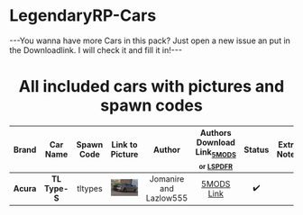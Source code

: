 # LegendaryRP-Cars

---You wanna have more Cars in this pack? Just open a new issue an put in the Downloadlink. I will check it and fill it in!---

<center><h1>All included cars with pictures and spawn codes</h1></center>

| Brand | Car Name | Spawn Code  | Link to Picture | Author | Authors Download Link<sub>[5MODS](https://gta5-mods.com/) or [LSPDFR](https://www.lcpdfr.com/)</sub> | Status | Extra Notes |
| :-: | :-: | :-: | :-: | :-: | :-: | :-: | :-: |
| **Acura** | **TL Type-S** | tltypes | ![Picture](./img/16challenger.jpg) | Jomanire and Lazlow555 | [5MODS Link](https://www.gta5-mods.com/vehicles/acura-tl-type-s-jomanire-and-lazlow555) | ✔️ |

